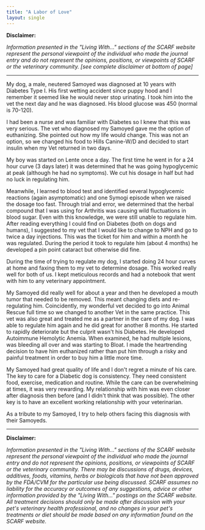 ```yaml
---
title: "A Labor of Love"
layout: single
---
```


**Disclaimer:**

_Information presented in the "Living With..." sections of the SCARF website represent the personal viewpoint of the individual who made the journal entry and do not represent the opinions, positions, or viewpoints of SCARF or the veterinary community. [see complete disclaimer at bottom of page]_

---

My dog, a male, neutered Samoyed was diagnosed at 10 years with Diabetes Type I. His first wetting accident since puppy hood and I remember it seemed like he would never stop urinating. I took him into the vet the next day and he was diagnosed. His blood glucose was 450 (normal is 70-120).

I had been a nurse and was familiar with Diabetes so I knew that this was very serious. The vet who diagnosed my Samoyed gave me the option of euthanizing. She pointed out how my life would change. This was not an option, so we changed his food to Hills Canine-W/D and decided to start insulin when my Vet returned in two days.

My boy was started on Lente once a day. The first time he went in for a 24 hour curve (3 days later) it was determined that he was going hypoglycemic at peak (although he had no symptoms). We cut his dosage in half but had no luck in regulating him.

Meanwhile, I learned to blood test and identified several hypoglycemic reactions (again asymptomatic) and one Symogi episode when we raised the dosage too fast. Through trial and error, we determined that the herbal compound that I was using for Arthritis was causing wild fluctuations in blood sugar. Even with this knowledge, we were still unable to regulate him. After reading everything I could find on Diabetes (both on dogs and humans), I suggested to my vet that I would like to change to NPH and go to twice a day injections. This was the ticket for him and within a month he was regulated. During the period it took to regulate him (about 4 months) he developed a pin point cataract but otherwise did fine.

During the time of trying to regulate my dog, I started doing 24 hour curves at home and faxing them to my vet to determine dosage. This worked really well for both of us. I kept meticulous records and had a notebook that went with him to any veterinary appointment.

My Samoyed did really well for about a year and then he developed a mouth tumor that needed to be removed. This meant changing diets and re-regulating him. Coincidently, my wonderful vet decided to go into Animal Rescue full time so we changed to another Vet in the same practice. This vet was also great and treated me as a partner in the care of my dog. I was able to regulate him again and he did great for another 8 months. He started to rapidly deteriorate but the culprit wasn't his Diabetes. He developed Autoimmune Hemolytic Anemia. When examined, he had multiple lesions, was bleeding all over and was starting to Bloat. I made the heartrending decision to have him euthanized rather than put him through a risky and painful treatment in order to buy him a little more time.

My Samoyed had great quality of life and I don't regret a minute of his care. The key to care for a Diabetic dog is consistency. They need consistent food, exercise, medication and routine. While the care can be overwhelming at times, it was very rewarding. My relationship with him was even closer after diagnosis then before (and I didn't think that was possible). The other key is to have an excellent working relationship with your veterinarian.

As a tribute to my Samoyed, I try to help others facing this diagnosis with their Samoyeds.

---

**Disclaimer:**

_Information presented in the "Living With..." sections of the SCARF website represent the personal viewpoint of the individual who made the journal entry and do not represent the opinions, positions, or viewpoints of SCARF or the veterinary community. There may be discussions of drugs, devices, additives, foods, vitamins, herbs or biologicals that have not been approved by the FDA/CVM for the particular use being discussed. SCARF assumes no liability for the accuracy or outcomes of any suggestions, advice or other information provided by the "Living With..." postings on the SCARF website. All treatment decisions should only be made after discussion with your pet's veterinary health professional, and no changes in your pet's treatments or diet should be made based on any information found on the SCARF website._
